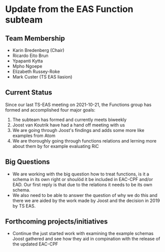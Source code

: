 # Update from the EAS Function subteam

## Team Membership

- Karin Bredenberg (Chair)
- Ricardo Eito Brun
- Ypapanti Kytta
- Mpho Ngoepe
- Elizabeth Russey-Roke
- Mark Custer (TS EAS liasion)

## Current Status

Since our last TS-EAS meeting on 2021-10-21, the Functions group has formed and accomplished four major goals:

1. The subteam has formed and currently meets biweekly
1. Joost van Koutrik have had a hand off meeting with us
1. We are going through Joost's findings and adds some more like examples from Atom
1. We are thoroughly going through functions relations and lerning more about them by for example evaluating RiC

## Big Questions

- We are working with the big question how to treat functions, is it a schema in its own right or shoulöd it be included in EAC-CPF and/or EAD. Our first reply is that due to the relations it needs to be its own schema.
- We also need to be able to answer the question of why we do this and there we are aided by the work made by Joost and the decision in 2019 by TS EAS. 

## Forthcoming projects/initiatives

- Continue the just started work with examining the example schemas Joost gathered and see how they aid in compination with the release of the updated EAC-CPF
